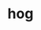 ---
category: 3-letters
denotation: null
name: hog
reference_link: https://www.etymonline.com/word/hog
root_language: null
root_name: null
title: hog
type: free
word_sums:
- respelling: hog
  sum: 'Hog + '
---